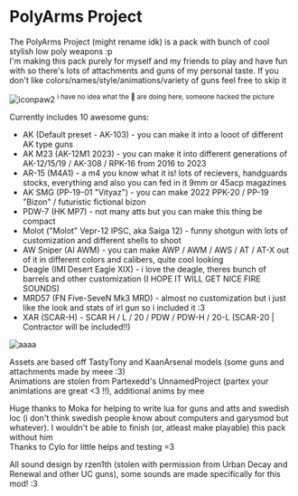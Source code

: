 # PolyArms Project
The PolyArms Project (might rename idk) is a pack with bunch of cool stylish low poly weapons :p  
I'm making this pack purely for myself and my friends to play and have fun with so there's lots of attachments and guns of my personal taste. If you don't like colors/names/style/animations/variety of guns feel free to skip it  
  
![iconpaw2](https://github.com/dar-su/arc9_uplp/assets/95997959/9f9b20e1-7ca5-48f2-a189-b73eb898ad25) <sup>i have no idea what the 🐾 are doing here, someone hacked the picture</sup>

Currently includes 10 awesome guns:
- AK (Default preset - AK-103) - you can make it into a looot of different AK type guns
- AK M23 (AK-12M1 2023) - you can make it into different generations of AK-12/15/19 / AK-308 / RPK-16 from 2016 to 2023
- AR-15 (M4A1) - a m4 you know what it is! lots of recievers, handguards stocks, everything and also you can fed in it 9mm or 45acp magazines
- AK SMG (PP-19-01 "Vityaz") - you can make 2022 PPK-20 / PP-19 "Bizon" / futuristic fictional bizon
- PDW-7 (HK MP7) - not many atts but you can make this thing be compact
- Molot ("Molot" Vepr-12 IPSC, aka Saiga 12) - funny shotgun with lots of customization and different shells to shoot
- AW Sniper (AI AWM) - you can make AWP / AWM / AWS / AT / AT-X out of it in different colors and calibers, quite cool looking
- Deagle (IMI Desert Eagle XIX) - i love the deagle, theres bunch of barrels and other customization (I HOPE IT WILL GET NICE FIRE SOUNDS)
- MRD57 (FN Five-SeveN Mk3 MRD) - almost no customization but i just like the look and stats of irl gun so i included it :3
- XAR (SCAR-H) - SCAR H / L / 20 / PDW / PDW-H / 20-L (SCAR-20 | Contractor will be included!!)

![aaaa](https://cdn.discordapp.com/attachments/1065115051062726716/1155495815037599754/image.png)

Assets are based off TastyTony and KaanArsenal models (some guns and attachments made by meee :3)  
Animations are stolen from Partexedd's UnnamedProject (partex your animlations are great <3 !!), additional anims by mee 

Huge thanks to Moka for helping to write lua for guns and atts and swedish loc (i don't think swedish people know about computers and garysmod but whatever). I wouldn't be able to finish (or, atleast make playable) this pack without him  
Thanks to Cylo for little helps and testing =3  
  
All sound design by rzen1th (stolen with permission from Urban Decay and Renewal and other UC guns), some sounds are made specifically for this mod! :3
